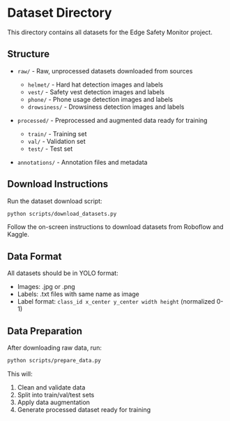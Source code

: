 # Dataset Directory

This directory contains all datasets for the Edge Safety Monitor project.

## Structure

- `raw/` - Raw, unprocessed datasets downloaded from sources
  - `helmet/` - Hard hat detection images and labels
  - `vest/` - Safety vest detection images and labels
  - `phone/` - Phone usage detection images and labels
  - `drowsiness/` - Drowsiness detection images and labels

- `processed/` - Preprocessed and augmented data ready for training
  - `train/` - Training set
  - `val/` - Validation set
  - `test/` - Test set

- `annotations/` - Annotation files and metadata

## Download Instructions

Run the dataset download script:
```bash
python scripts/download_datasets.py
```

Follow the on-screen instructions to download datasets from Roboflow and Kaggle.

## Data Format

All datasets should be in YOLO format:
- Images: .jpg or .png
- Labels: .txt files with same name as image
- Label format: `class_id x_center y_center width height` (normalized 0-1)

## Data Preparation

After downloading raw data, run:
```bash
python scripts/prepare_data.py
```

This will:
1. Clean and validate data
2. Split into train/val/test sets
3. Apply data augmentation
4. Generate processed dataset ready for training
